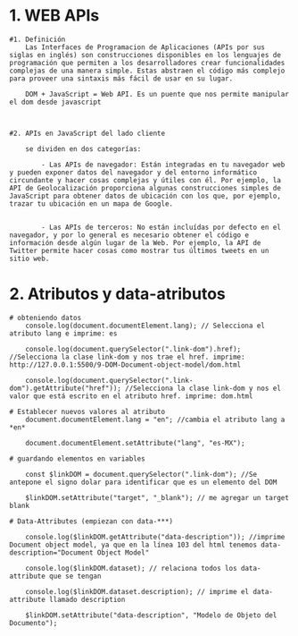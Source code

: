 # 1. WEB APIs

    #1. Definición
        Las Interfaces de Programacion de Aplicaciones (APIs por sus siglas en inglés) son construcciones disponibles en los lenguajes de programación que permiten a los desarrolladores crear funcionalidades complejas de una manera simple. Estas abstraen el código más complejo para proveer una sintaxis más fácil de usar en su lugar.

        DOM + JavaScript = Web API. Es un puente que nos permite manipular el dom desde javascript
    
    

    #2. APIs en JavaScript del lado cliente
   
        se dividen en dos categorías:

            - Las APIs de navegador: Están integradas en tu navegador web y pueden exponer datos del navegador y del entorno informático circundante y hacer cosas complejas y útiles con él. Por ejemplo, la API de Geolocalización proporciona algunas construcciones simples de JavaScript para obtener datos de ubicación con los que, por ejemplo, trazar tu ubicación en un mapa de Google. 


            - Las APIs de terceros: No están incluídas por defecto en el navegador, y por lo general es necesario obtener el código e información desde algún lugar de la Web. Por ejemplo, la API de Twitter permite hacer cosas como mostrar tus últimos tweets en un sitio web. 
    
# 2. Atributos y data-atributos

    # obteniendo datos
        console.log(document.documentElement.lang); // Selecciona el atributo lang e imprime: es

        console.log(document.querySelector(".link-dom").href); //Selecciona la clase link-dom y nos trae el href. imprime: http://127.0.0.1:5500/9-DOM-Document-object-model/dom.html

        console.log(document.querySelector(".link-dom").getAttribute("href")); //Selecciona la clase link-dom y nos el valor que está escrito en el atributo href. imprime: dom.html

    # Establecer nuevos valores al atributo
        document.documentElement.lang = "en"; //cambia el atributo lang a *en*

        document.documentElement.setAttribute("lang", "es-MX");

    # guardando elementos en variables

        const $linkDOM = document.querySelector(".link-dom"); //Se antepone el signo dolar para identificar que es un elemento del DOM

        $linkDOM.setAttribute("target", "_blank"); // me agregar un target blank

    # Data-Attributes (empiezan con data-***)

        console.log($linkDOM.getAttribute("data-description")); //imprime Document object model, ya que en la línea 103 del html tenemos data-description="Document Object Model"

        console.log($linkDOM.dataset); // relaciona todos los data-attribute que se tengan

        console.log($linkDOM.dataset.description); // imprime el data-attribute llamado description

        $linkDOM.setAttribute("data-description", "Modelo de Objeto del Documento");